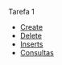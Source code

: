 Tarefa 1
- [Create](tarefa01-create.sql)
- [Delete](tarefa01-delete.sql)
- [Inserts](tarefa01-inserts.sql)
- [Consultas](tarefa01-consultas.sql)
